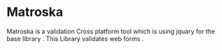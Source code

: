 # Matroska



Matroska is a validation Cross platform tool which is using jquary for the base library . This Library validates web forms .
